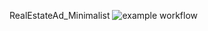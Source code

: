 RealEstateAd_Minimalist
![example workflow](https://github.com/MatthieuBrossault/RealEstateAd_Minimalist/workflows/dotnet.yml/badge.svg)
